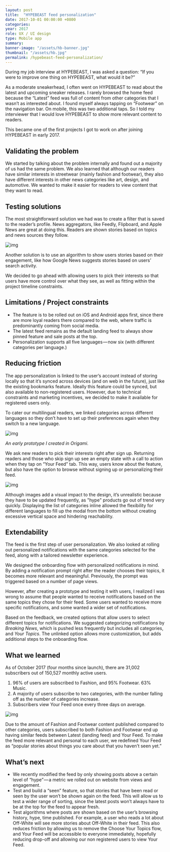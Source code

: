 ```yaml
---
layout: post
title:  "HYPEBEAST feed personalization"
date: 2017-10-01 00:00:00 +0800
categories:
year: 2017
role: UX / UI design
type: Mobile app
summary:
banner-image: "/assets/hb-banner.jpg"
thumbnail: "/assets/hb.jpg"
permalink: /hypebeast-feed-personalization/
---
```


During my job interview at HYPEBEAST, I was asked a question: “If you were to improve one thing on HYPEBEAST, what would it be?”

As a moderate sneakerhead, I often went on HYPEBEAST to read about the latest and upcoming sneaker releases. I rarely browsed the home feed because the “Latest” feed was full of content from other categories that I wasn’t as interested about. I found myself always tapping on “Footwear” on the navigation bar. On mobile, this was two additional taps. So I told my interviewer that I would love HYPEBEAST to show more relevant content to readers.

This became one of the first projects I got to work on after joining HYPEBEAST in early 2017.

## Validating the problem

We started by talking about the problem internally and found out a majority of us had the same problem. We also learned that although our readers have similar interests in streetwear (mainly fashion and footwear), they also have different interests in other news categories like art, design, and automotive. We wanted to make it easier for readers to view content that they want to read.

## Testing solutions

The most straightforward solution we had was to create a filter that is saved to the reader’s profile. News aggregators, like Feedly, Flipboard, and Apple News are great at doing this. Readers are shown stories based on topics and news sources they follow.

![img](https://cdn-images-1.medium.com/max/2000/1*NWE17Q7StqRmkhM42v8KCw.jpeg)

Another solution is to use an algorithm to show users stories based on their engagement, like how Google News suggests stories based on users’ search activity. 

We decided to go ahead with allowing users to pick their interests so that users have more control over what they see, as well as fitting within the project timeline constraints.

## Limitations / Project constraints

- The feature is to be rolled out on iOS and Android apps first, since there are more loyal readers there compared to the web, where traffic is predominantly coming from social media.
- The latest feed remains as the default landing feed to always show pinned feature and sale posts at the top.
- Personalization supports all five languages — now six (with different categories per language.)

## Reducing friction

The app personalization is linked to the user’s account instead of storing locally so that it’s synced across devices (and on web in the future), just like the existing bookmarks feature. Ideally this feature could be synced, but also available to non-registered users. However, due to technical constraints and marketing incentives, we decided to make it available for registered users only.

To cater our multilingual readers, we linked categories across different languages so they don’t have to set up their preferences again when they switch to a new language.

![img](https://cdn-images-1.medium.com/max/1600/1*WbFoot4UTue8jbgq2JY3sQ.gif)

*An early prototype I created in Origami.*

We ask new readers to pick their interests right after sign up. Returning readers and those who skip sign up see an empty state with a call to action when they tap on “Your Feed” tab. This way, users know about the feature, but also have the option to browse without signing up or personalizing their feed.

![img](https://cdn-images-1.medium.com/max/2000/1*W-WNAWaa9A-zvJP9hRfcZA.png)

Although images add a visual impact to the design, it’s unrealistic because they have to be updated frequently, as "hype" products go out of trend very quickly. Displaying the list of categories inline allowed the flexibility for different languages to fill up the modal from the bottom without creating excessive vertical space and hindering reachability.

## Extendability

The feed is the first step of user personalization. We also looked at rolling out personalized notifications with the same categories selected for the feed, along with a tailored newsletter experience.

We designed the onboarding flow with personalized notifications in mind. By adding a notification prompt right after the reader chooses their topics, it becomes more relevant and meaningful. Previously, the prompt was triggered based on a number of page views.

However, after creating a prototype and testing it with users, I realized I was wrong to assume that people wanted to receive notifications based on the same topics they chose for their feed. Some users wanted to receive more specific notifications, and some wanted a wider set of notifications.

Based on the feedback, we created options that allow users to select different topics for notifications. We suggested categorizing notifications by *Breaking News*, which is pushed less frequently but includes all categories, and *Your Topics*. The unlinked option allows more customization, but adds additional steps to the onboarding flow.

## What we learned

As of October 2017 (four months since launch), there are 31,002 subscribers out of 150,527 monthly active users.

1. 96% of users are subscribed to Fashion, and 95% Footwear. 63% Music.
2. A majority of users subscribe to two categories, with the number falling off as the number of categories increase.
3. Subscribers view Your Feed once every three days on average.

![img](https://cdn-images-1.medium.com/max/1600/1*isVJbFBPdDvVQ58no0cXpA.jpeg)

Due to the amount of Fashion and Footwear content published compared to other categories, users subscribed to both Fashion and Footwear end up having similar feeds between Latest (landing feed) and Your Feed. To make the feed more relevant and personal to each user, we redefined Your Feed as “popular stories about things you care about that you haven’t seen yet.”

## What’s next

- We recently modified the feed by only showing posts above a certain level of “hype” — a metric we rolled out on website from views and engagement.
- Test and build a “seen” feature, so that stories that have been read or seen by the user won’t be shown again on the feed. This will allow us to test a wider range of sorting, since the latest posts won’t always have to be at the top for the feed to appear fresh.
- Test algorithms where posts are shown based on the user’s browsing history, hype, time published. For example, a user who reads a lot about Off-White will see more stories about Off-White in their feed. This also reduces friction by allowing us to remove the Choose Your Topics flow, and Your Feed will be accessible to everyone immediately, hopefully reducing drop-off and allowing our non registered users to view Your Feed.
